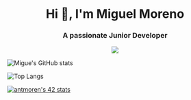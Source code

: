 <h1 align="center">Hi 👋, I'm Miguel Moreno</h1>
<h3 align="center">A passionate Junior Developer </h3>

<p align="center">
  <a href="#">
    <img src="https://skillicons.dev/icons?i=html,css,bootstrap,js,git,vscode,c,vim" />
  </a>
</p>   

<div>
  
![Migue's GitHub stats](https://github-readme-stats.vercel.app/api?username=amiguelmoreno&show_icons=true&theme=tokyonight)

![Top Langs](https://github-readme-stats.vercel.app/api/top-langs/?username=amiguelmoreno&show_icons=true&theme=tokyonight)

 </div>
  
[![antmoren's 42 stats](https://badge42.vercel.app/api/v2/cl47airxk008409law51ifuyg/stats?cursusId=21&coalitionId=piscine)](https://github.com/JaeSeoKim/badge42)


